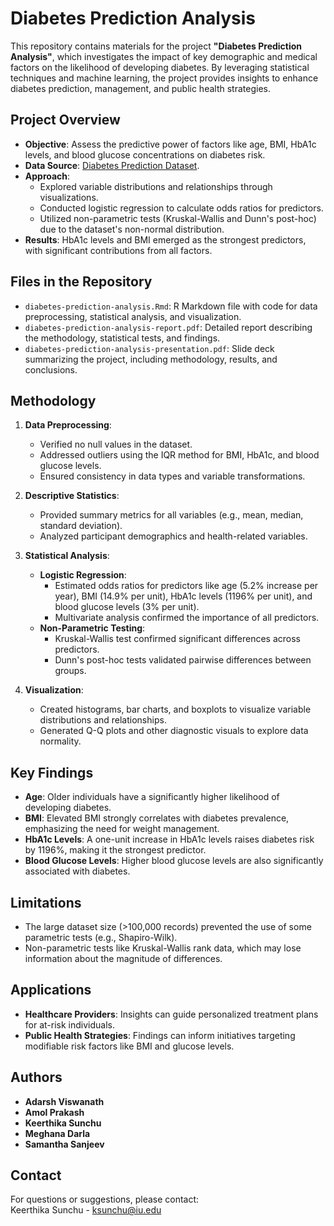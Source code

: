 # Diabetes Prediction Analysis

This repository contains materials for the project **"Diabetes Prediction Analysis"**, which investigates the impact of key demographic and medical factors on the likelihood of developing diabetes. By leveraging statistical techniques and machine learning, the project provides insights to enhance diabetes prediction, management, and public health strategies.

## Project Overview

- **Objective**: Assess the predictive power of factors like age, BMI, HbA1c levels, and blood glucose concentrations on diabetes risk.
- **Data Source**: [Diabetes Prediction Dataset](https://www.kaggle.com/datasets/iammustafatz/diabetes-prediction-dataset).
- **Approach**:
  - Explored variable distributions and relationships through visualizations.
  - Conducted logistic regression to calculate odds ratios for predictors.
  - Utilized non-parametric tests (Kruskal-Wallis and Dunn's post-hoc) due to the dataset's non-normal distribution.
- **Results**: HbA1c levels and BMI emerged as the strongest predictors, with significant contributions from all factors.

## Files in the Repository

- `diabetes-prediction-analysis.Rmd`: R Markdown file with code for data preprocessing, statistical analysis, and visualization.
- `diabetes-prediction-analysis-report.pdf`: Detailed report describing the methodology, statistical tests, and findings.
- `diabetes-prediction-analysis-presentation.pdf`: Slide deck summarizing the project, including methodology, results, and conclusions.

## Methodology

1. **Data Preprocessing**:
   - Verified no null values in the dataset.
   - Addressed outliers using the IQR method for BMI, HbA1c, and blood glucose levels.
   - Ensured consistency in data types and variable transformations.

2. **Descriptive Statistics**:
   - Provided summary metrics for all variables (e.g., mean, median, standard deviation).
   - Analyzed participant demographics and health-related variables.

3. **Statistical Analysis**:
   - **Logistic Regression**:
     - Estimated odds ratios for predictors like age (5.2% increase per year), BMI (14.9% per unit), HbA1c levels (1196% per unit), and blood glucose levels (3% per unit).
     - Multivariate analysis confirmed the importance of all predictors.
   - **Non-Parametric Testing**:
     - Kruskal-Wallis test confirmed significant differences across predictors.
     - Dunn's post-hoc tests validated pairwise differences between groups.

4. **Visualization**:
   - Created histograms, bar charts, and boxplots to visualize variable distributions and relationships.
   - Generated Q-Q plots and other diagnostic visuals to explore data normality.

## Key Findings

- **Age**: Older individuals have a significantly higher likelihood of developing diabetes.
- **BMI**: Elevated BMI strongly correlates with diabetes prevalence, emphasizing the need for weight management.
- **HbA1c Levels**: A one-unit increase in HbA1c levels raises diabetes risk by 1196%, making it the strongest predictor.
- **Blood Glucose Levels**: Higher blood glucose levels are also significantly associated with diabetes.

## Limitations

- The large dataset size (>100,000 records) prevented the use of some parametric tests (e.g., Shapiro-Wilk).
- Non-parametric tests like Kruskal-Wallis rank data, which may lose information about the magnitude of differences.

## Applications

- **Healthcare Providers**: Insights can guide personalized treatment plans for at-risk individuals.
- **Public Health Strategies**: Findings can inform initiatives targeting modifiable risk factors like BMI and glucose levels.

## Authors

- **Adarsh Viswanath**
- **Amol Prakash**
- **Keerthika Sunchu**
- **Meghana Darla**
- **Samantha Sanjeev**

## Contact

For questions or suggestions, please contact:  
Keerthika Sunchu - [ksunchu@iu.edu](mailto:ksunchu@iu.edu)
